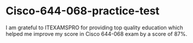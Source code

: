# Cisco-644-068-practice-test
I am grateful to ITEXAMSPRO for providing top quality education which helped me improve my score in Cisco 644-068 exam by a score of 87%.

